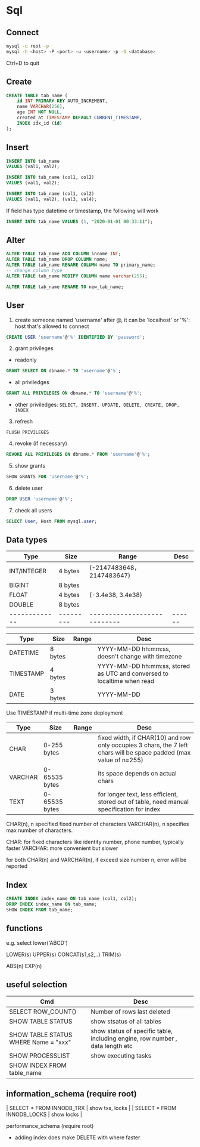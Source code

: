 # Sql

## Connect
```bash
mysql -u root -p
mysql -h <host> -P <port> -u <username> -p -D <database>
```

Ctrl+D to quit

## Create
```sql
CREATE TABLE tab_name (
    id INT PRIMARY KEY AUTO_INCREMENT,
    name VARCHAR(256),
    age INT NOT NULL,
    created_at TIMESTAMP DEFAULT CURRENT_TIMESTAMP,
    INDEX idx_id (id)
);
```


## Insert

```sql
INSERT INTO tab_name
VALUES (val1, val2);

INSERT INTO tab_name (col1, col2)
VALUES (val1, val2);
```

```sql
INSERT INTO tab_name (col1, col2)
VALUES (val1, val2), (val3, val4);

```

If field has type datetime or timestamp, the following will work
```sql
INSERT INTO tab_name VALUES (1, "2020-01-01 00:33:11");

```

## Alter

```sql
ALTER TABLE tab_name ADD COLUMN income INT;
ALTER TABLE tab_name DROP COLUMN name;
ALTER TABLE tab_name RENAME COLUMN name TO primary_name;
-- change column type
ALTER TABLE tab_name MODIFY COLUMN name varchar(255);

ALTER TABLE tab_name RENAME TO new_tab_name;

```

## User

1. create someone named 'username'
after @, it can be 'localhost' or '%': host that's allowed to connect

```sql
CREATE USER 'username'@'%' IDENTIFIED BY 'password';
```

2. grant privileges

- readonly
```sql
GRANT SELECT ON dbname.* TO 'username'@'%';
```

- all priviledges
```sql
GRANT ALL PRIVILEGES ON dbname.* TO 'username'@'%';
```

- other priviledges: `SELECT, INSERT, UPDATE, DELETE, CREATE, DROP, INDEX`


3. refresh
```sql;
FLUSH PRIVILEGES
```

4. revoke (if necessary)
```sql
REVOKE ALL PRIVILEGES ON dbname.* FROM 'username'@'%';
```

5. show grants

```sql
SHOW GRANTS FOR 'username'@'%';
```

6. delete user
```sql
DROP USER 'username'@'%';
```


7. check all users
```sql
SELECT User, Host FROM mysql.user;
```


## Data types

| Type        | Size    | Range                     | Desc |
|-------------|---------|---------------------------|------|
| INT/INTEGER | 4 bytes | (-2147483648，2147483647) |      |
| BIGINT      | 8 bytes |                           |      |
| FLOAT       | 4 bytes | (-3.4e38, 3.4e38)         |      |
| DOUBLE      | 8 bytes |                           |      |
|-------------|---------|---------------------------|------|


| Type      | Size    | Range | Desc                                                                    |
|-----------|---------|-------|-------------------------------------------------------------------------|
| DATETIME  | 8 bytes |       | YYYY-MM-DD hh:mm:ss, doesn't change with timezone                       |
| TIMESTAMP | 4 bytes |       | YYYY-MM-DD hh:mm:ss, stored as UTC and conversed to localtime when read |
| DATE      | 3 bytes |       | YYYY-MM-DD                                                              |

Use TIMESTAMP if multi-time zone deployment



| Type    | Size          | Range | Desc                                                                                                               |
|---------|---------------|-------|--------------------------------------------------------------------------------------------------------------------|
| CHAR    | 0-255 bytes   |       | fixed width, if CHAR(10) and row only occupies 3 chars, the 7 left chars will be space padded (max value of n=255) |
| VARCHAR | 0-65535 bytes |       | its space depends on actual chars                                                                                  | 
| TEXT    | 0-65535 bytes |       | for longer text, less efficient, stored out of table, need manual specification for index                          |

CHAR(n), n specified fixed number of characters
VARCHAR(n), n specifies max number of characters.

CHAR: for fixed characters like identity number, phone number, typically faster
VARCHAR: more convenient but slower
 
for both CHAR(n) and VARCHAR(n), if exceed size number n, error will be reported


## Index

```sql
CREATE INDEX index_name ON tab_name (col1, col2);
DROP INDEX index_name ON tab_name;
SHOW INDEX FROM tab_name;
```



## functions

e.g. select lower('ABCD')

LOWER(s)
UPPER(s)
CONCAT(s1,s2,..)
TRIM(s)

ABS(n)
EXP(n)

## useful selection

| Cmd                                  | Desc                                                                   |
|--------------------------------------|------------------------------------------------------------------------|
| SELECT ROW_COUNT()                   | Number of rows last deleted                                            |
| SHOW TABLE STATUS                    | show stsatus of all tables                                             |
| SHOW TABLE STATUS WHERE Name = "xxx" | show status of specific table, including engine, row number , data length etc |
| SHOW PROCESSLIST                     | show executing tasks                                                   |
| SHOW INDEX FROM table_name           |                                                                        | 

##  information_schema (require root)

| SELECT * FROM INNODB_TRX   | show txs, locks |
| SELECT * FROM INNODB_LOCKS | show locks      |
 
performance_schema (require root)

- adding index does make DELETE with where faster



